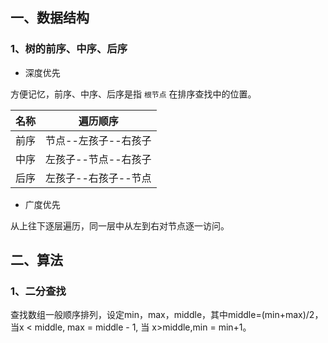 ## 一、数据结构

### 1、树的前序、中序、后序

- 深度优先

方便记忆，前序、中序、后序是指 `根节点` 在排序查找中的位置。

|名称|遍历顺序           |
|----|------------------|
|前序|节点--左孩子--右孩子|
|中序|左孩子--节点--右孩子|
|后序|左孩子--右孩子--节点|

- 广度优先

从上往下逐层遍历，同一层中从左到右对节点逐一访问。

## 二、算法

### 1、二分查找

查找数组一般顺序排列，设定min，max，middle，其中middle=(min+max)/2，当x < middle, max = middle - 1, 当 x>middle,min = min+1。